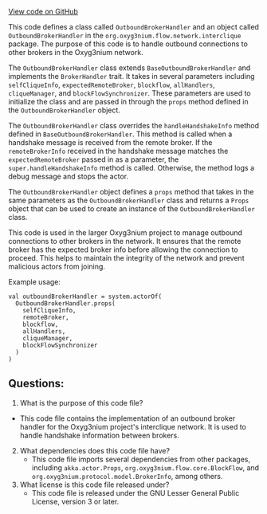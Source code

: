 [View code on GitHub](https://github.com/oxyg3nium/oxyg3nium/flow/src/main/scala/org/oxyg3nium/flow/network/interclique/OutboundBrokerHandler.scala)

This code defines a class called `OutboundBrokerHandler` and an object called `OutboundBrokerHandler` in the `org.oxyg3nium.flow.network.interclique` package. The purpose of this code is to handle outbound connections to other brokers in the Oxyg3nium network. 

The `OutboundBrokerHandler` class extends `BaseOutboundBrokerHandler` and implements the `BrokerHandler` trait. It takes in several parameters including `selfCliqueInfo`, `expectedRemoteBroker`, `blockflow`, `allHandlers`, `cliqueManager`, and `blockFlowSynchronizer`. These parameters are used to initialize the class and are passed in through the `props` method defined in the `OutboundBrokerHandler` object. 

The `OutboundBrokerHandler` class overrides the `handleHandshakeInfo` method defined in `BaseOutboundBrokerHandler`. This method is called when a handshake message is received from the remote broker. If the `remoteBrokerInfo` received in the handshake message matches the `expectedRemoteBroker` passed in as a parameter, the `super.handleHandshakeInfo` method is called. Otherwise, the method logs a debug message and stops the actor. 

The `OutboundBrokerHandler` object defines a `props` method that takes in the same parameters as the `OutboundBrokerHandler` class and returns a `Props` object that can be used to create an instance of the `OutboundBrokerHandler` class. 

This code is used in the larger Oxyg3nium project to manage outbound connections to other brokers in the network. It ensures that the remote broker has the expected broker info before allowing the connection to proceed. This helps to maintain the integrity of the network and prevent malicious actors from joining. 

Example usage:
```
val outboundBrokerHandler = system.actorOf(
  OutboundBrokerHandler.props(
    selfCliqueInfo,
    remoteBroker,
    blockflow,
    allHandlers,
    cliqueManager,
    blockFlowSynchronizer
  )
)
```
## Questions: 
 1. What is the purpose of this code file?
   - This code file contains the implementation of an outbound broker handler for the Oxyg3nium project's interclique network. It is used to handle handshake information between brokers.
2. What dependencies does this code file have?
   - This code file imports several dependencies from other packages, including `akka.actor.Props`, `org.oxyg3nium.flow.core.BlockFlow`, and `org.oxyg3nium.protocol.model.BrokerInfo`, among others.
3. What license is this code file released under?
   - This code file is released under the GNU Lesser General Public License, version 3 or later.